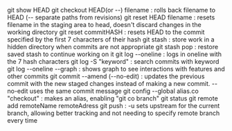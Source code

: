 git show HEAD
git checkout HEAD(or --) filename : rolls back filename to HEAD (-- separate paths from revisions)
git reset HEAD filename : resets filename in the staging area to head, 
                          doesn't discard changes in the working directory
git reset commitHASH : resets HEAD to the commit specified by the first 7 characters of their hash
git stash : store work in a hidden directory when commits are not appropriate
git stash pop : restore saved stash to continue working on it
git log --oneline : logs in oneline with the 7 hash characters
git log -S "keyword" : search commits with keyword
git log --oneline --graph : shows graph to see interactions with features and other commits
git commit --amend (--no-edit) : updates the previous commit with the new staged changes instead of 
                                 making a new commit. --no-edit uses the same commit message
git config --global alias.co "checkout" : makes an alias, enabling "git co branch"
git status
git remote add remoteName remoteAdress
git push : -u sets upstream for the current branch, allowing better tracking and not needing to specify remote branch every time